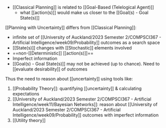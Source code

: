 - [[Classical Planning]] is related to [[Goal-Based (Telelogical Agent)]]
	- what [[action(s)]] would make us closer to the [[Goal(s) - Goal State(s)]]

[[Planning with Uncertainty]] differs from [[Classical Planning]]:
- infinite set of [[University of Auckland/2023 Semester 2/COMPSCI367 - Artificial Intelligence/week09/Probability]] outcomes as a search space
- [[State(s)]] changes with [[Stochastic]] elements involved
- ==non-[[Deterministic]] [[action(s)]]==
- Imperfect information
- [[Goal(s) - Goal State(s)]] may not be achieved (up to chance). Need to [[evaluate desirability]] of outcomes

Thus the need to reason about [[uncertainty]] using tools like:
1. [[Probability Theory]]: quantifying [[uncertainty]] & calculating expectations
2. [[University of Auckland/2023 Semester 2/COMPSCI367 - Artificial Intelligence/week11/Bayesian Networks]]: reason about [[University of Auckland/2023 Semester 2/COMPSCI367 - Artificial Intelligence/week09/Probability]] outcomes with imperfect information
3. [[Utility theory]]
